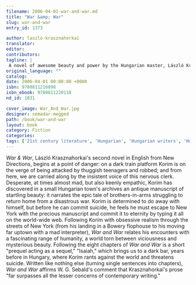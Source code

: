 ```yaml
---
filename: 2006-04-01-war-and-war.md
title: "War &amp; War"
slug: war-and-war
entry_id: 1373

author: laszlo-krasznahorkai
translator: 
editor: 
contributors: 
tagline: |
 A novel of awesome beauty and power by the Hungarian master, László Krasznahorkai. Winner of a 2005 PEN Translation Fund Award.
original_language: ""
catalog: 
date: 2006-04-01 00:00:00 +0000 
isbn: 9780811216098
isbn_ebook: 9780811220118
nd_id: 1031

cover_image: War_And_War.jpg
designer: semadar-megged
path: /book/war-and-war
layout: book
category: Fiction
categories: 
tags: ['21st century literature', 'Hungarian', 'Hungarian writers', 'Hungary', 'New York', 'trains']
---
```

*War & War*, László Krasznahorkai's second novel in English from New Directions, begins at a point of danger: on a dark train platform Korim is on the verge of being attacked by thuggish teenagers and robbed; and from here, we are carried along by the insistent voice of this nervous clerk. Desperate, at times almost mad, but also keenly empathic, Korim has discovered in a small Hungarian town's archives an antique manuscript of startling beauty: it narrates the epic tale of brothers-in-arms struggling to return home from a disastrous war. Korim is determined to do away with himself, but before he can commit suicide, he feels he must escape to New York with the precious manuscript and commit it to eternity by typing it all on the world-wide web. Following Korim with obsessive realism through the streets of New York (from his landing in a Bowery flophouse to his moving far uptown with a mad interpreter), *War and War* relates his encounters with a fascinating range of humanity, a world torn between viciousness and mysterious beauty. Following the eight chapters of *War and War* is a short "prequel acting as a sequel," "Isaiah," which brings us to a dark bar, years before in Hungary, where Korim rants against the world and threatens suicide. Written like nothing else (turning single sentences into chapters), *War and War* affirms W. G. Sebald's comment that Krasznahorkai's prose "far surpasses all the lesser concerns of contemporary writing."





